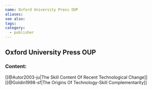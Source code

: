 ```yaml
---
name: Oxford University Press OUP
aliases:
see also:
tags:
category:
  - publisher
---
```


## Oxford University Press OUP

### Content:
[[@Autor2003-ju|The Skill Content Of Recent Technological Change]]
[[@Goldin1998-sf|The Origins Of Technology-Skill Complementarity]]